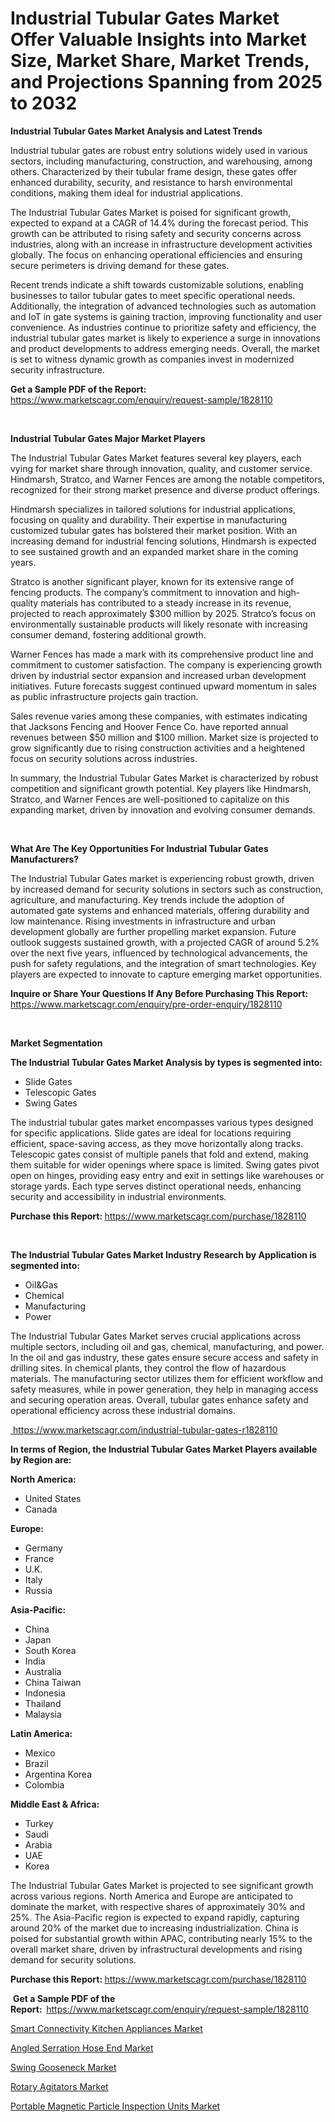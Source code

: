 <p><h1>Industrial Tubular Gates Market Offer Valuable Insights into Market Size, Market Share, Market Trends, and Projections Spanning from 2025 to 2032</h1></p><p><strong>Industrial Tubular Gates Market Analysis and Latest Trends</strong></p>
<p><p>Industrial tubular gates are robust entry solutions widely used in various sectors, including manufacturing, construction, and warehousing, among others. Characterized by their tubular frame design, these gates offer enhanced durability, security, and resistance to harsh environmental conditions, making them ideal for industrial applications.</p><p>The Industrial Tubular Gates Market is poised for significant growth, expected to expand at a CAGR of 14.4% during the forecast period. This growth can be attributed to rising safety and security concerns across industries, along with an increase in infrastructure development activities globally. The focus on enhancing operational efficiencies and ensuring secure perimeters is driving demand for these gates.</p><p>Recent trends indicate a shift towards customizable solutions, enabling businesses to tailor tubular gates to meet specific operational needs. Additionally, the integration of advanced technologies such as automation and IoT in gate systems is gaining traction, improving functionality and user convenience. As industries continue to prioritize safety and efficiency, the industrial tubular gates market is likely to experience a surge in innovations and product developments to address emerging needs. Overall, the market is set to witness dynamic growth as companies invest in modernized security infrastructure.</p></p>
<p><strong>Get a Sample PDF of the Report:&nbsp;</strong> <a href="https://www.marketscagr.com/enquiry/request-sample/1828110?utm_campaign=2116&utm_medium=2&utm_source=Github&utm_content=ia&utm_term=12042025&utm_id=industrial-tubular-gates">https://www.marketscagr.com/enquiry/request-sample/1828110</a></p>
<p>&nbsp;</p>
<p><strong>Industrial Tubular Gates Major Market Players</strong></p>
<p><p>The Industrial Tubular Gates Market features several key players, each vying for market share through innovation, quality, and customer service. Hindmarsh, Stratco, and Warner Fences are among the notable competitors, recognized for their strong market presence and diverse product offerings.</p><p>Hindmarsh specializes in tailored solutions for industrial applications, focusing on quality and durability. Their expertise in manufacturing customized tubular gates has bolstered their market position. With an increasing demand for industrial fencing solutions, Hindmarsh is expected to see sustained growth and an expanded market share in the coming years.</p><p>Stratco is another significant player, known for its extensive range of fencing products. The company’s commitment to innovation and high-quality materials has contributed to a steady increase in its revenue, projected to reach approximately $300 million by 2025. Stratco’s focus on environmentally sustainable products will likely resonate with increasing consumer demand, fostering additional growth.</p><p>Warner Fences has made a mark with its comprehensive product line and commitment to customer satisfaction. The company is experiencing growth driven by industrial sector expansion and increased urban development initiatives. Future forecasts suggest continued upward momentum in sales as public infrastructure projects gain traction.</p><p>Sales revenue varies among these companies, with estimates indicating that Jacksons Fencing and Hoover Fence Co. have reported annual revenues between $50 million and $100 million. Market size is projected to grow significantly due to rising construction activities and a heightened focus on security solutions across industries.</p><p>In summary, the Industrial Tubular Gates Market is characterized by robust competition and significant growth potential. Key players like Hindmarsh, Stratco, and Warner Fences are well-positioned to capitalize on this expanding market, driven by innovation and evolving consumer demands.</p></p>
<p>&nbsp;</p>
<p><strong>What Are The Key Opportunities For Industrial Tubular Gates Manufacturers?</strong></p>
<p><p>The Industrial Tubular Gates market is experiencing robust growth, driven by increased demand for security solutions in sectors such as construction, agriculture, and manufacturing. Key trends include the adoption of automated gate systems and enhanced materials, offering durability and low maintenance. Rising investments in infrastructure and urban development globally are further propelling market expansion. Future outlook suggests sustained growth, with a projected CAGR of around 5.2% over the next five years, influenced by technological advancements, the push for safety regulations, and the integration of smart technologies. Key players are expected to innovate to capture emerging market opportunities.</p></p>
<p><strong>Inquire or Share Your Questions If Any Before Purchasing This Report:</strong> <a href="https://www.marketscagr.com/enquiry/pre-order-enquiry/1828110?utm_campaign=2116&utm_medium=2&utm_source=Github&utm_content=ia&utm_term=12042025&utm_id=industrial-tubular-gates">https://www.marketscagr.com/enquiry/pre-order-enquiry/1828110</a></p>
<p>&nbsp;</p>
<p><strong>Market Segmentation</strong></p>
<p><strong>The Industrial Tubular Gates Market Analysis by types is segmented into:</strong></p>
<p><ul><li>Slide Gates</li><li>Telescopic Gates</li><li>Swing Gates</li></ul></p>
<p><p>The industrial tubular gates market encompasses various types designed for specific applications. Slide gates are ideal for locations requiring efficient, space-saving access, as they move horizontally along tracks. Telescopic gates consist of multiple panels that fold and extend, making them suitable for wider openings where space is limited. Swing gates pivot open on hinges, providing easy entry and exit in settings like warehouses or storage yards. Each type serves distinct operational needs, enhancing security and accessibility in industrial environments.</p></p>
<p><strong>Purchase this Report:&nbsp;</strong><a href="https://www.marketscagr.com/purchase/1828110?utm_campaign=2116&utm_medium=2&utm_source=Github&utm_content=ia&utm_term=12042025&utm_id=industrial-tubular-gates">https://www.marketscagr.com/purchase/1828110</a></p>
<p>&nbsp;</p>
<p><strong>The Industrial Tubular Gates Market Industry Research by Application is segmented into:</strong></p>
<p><ul><li>Oil&Gas</li><li>Chemical</li><li>Manufacturing</li><li>Power</li></ul></p>
<p><p>The Industrial Tubular Gates Market serves crucial applications across multiple sectors, including oil and gas, chemical, manufacturing, and power. In the oil and gas industry, these gates ensure secure access and safety in drilling sites. In chemical plants, they control the flow of hazardous materials. The manufacturing sector utilizes them for efficient workflow and safety measures, while in power generation, they help in managing access and securing operation areas. Overall, tubular gates enhance safety and operational efficiency across these industrial domains.</p></p>
<p><a href="https://www.marketscagr.com/industrial-tubular-gates-r1828110?utm_campaign=2116&utm_medium=2&utm_source=Github&utm_content=ia&utm_term=12042025&utm_id=industrial-tubular-gates">&nbsp;https://www.marketscagr.com/industrial-tubular-gates-r1828110</a></p>
<p><strong>In terms of Region, the Industrial Tubular Gates Market Players available by Region are:</strong></p>
<p>
    <p> <strong> North America: </strong>
        <ul>
            <li>United States</li>
            <li>Canada</li>
        </ul>
        </p> 
    <p> <strong> Europe: </strong>
        <ul>
            <li>Germany</li>
            <li>France</li>
            <li>U.K.</li>
            <li>Italy</li>
            <li>Russia</li>
        </ul>
        </p> 
    <p> <strong> Asia-Pacific: </strong>
        <ul>
            <li>China</li>
            <li>Japan</li>
            <li>South Korea</li>
            <li>India</li>
            <li>Australia</li>
            <li>China Taiwan</li>
            <li>Indonesia</li>
            <li>Thailand</li>
            <li>Malaysia</li>
        </ul>
        </p> 
    <p> <strong> Latin America: </strong>
        <ul>
            <li>Mexico</li>
            <li>Brazil</li>
            <li>Argentina Korea</li>
            <li>Colombia</li>
        </ul>
        </p> 
    <p> <strong> Middle East & Africa: </strong>
        <ul>
            <li>Turkey</li>
            <li>Saudi</li>
            <li>Arabia</li>
            <li>UAE</li>
            <li>Korea</li>
        </ul>
    </p>
    </p>
<p><p>The Industrial Tubular Gates Market is projected to see significant growth across various regions. North America and Europe are anticipated to dominate the market, with respective shares of approximately 30% and 25%. The Asia-Pacific region is expected to expand rapidly, capturing around 20% of the market due to increasing industrialization. China is poised for substantial growth within APAC, contributing nearly 15% to the overall market share, driven by infrastructural developments and rising demand for security solutions.</p></p>
<p><strong>Purchase this Report: </strong><a href="https://www.marketscagr.com/purchase/1828110?utm_campaign=2116&utm_medium=2&utm_source=Github&utm_content=ia&utm_term=12042025&utm_id=industrial-tubular-gates">https://www.marketscagr.com/purchase/1828110</a></p>
<p>&nbsp;<strong>Get a Sample PDF of the Report:&nbsp;&nbsp;</strong><a href="https://www.marketscagr.com/enquiry/request-sample/1828110?utm_campaign=2116&utm_medium=2&utm_source=Github&utm_content=ia&utm_term=12042025&utm_id=industrial-tubular-gates">https://www.marketscagr.com/enquiry/request-sample/1828110</a></p>
<p><strong></strong></p>
<p><p><a href="https://github.com/lazregaartun/Market-Research-Report-List-1/blob/main/smart-connectivity-kitchen-appliances-market.md?utm_campaign=2116&utm_medium=2&utm_source=Github&utm_content=ia&utm_term=12042025&utm_id=industrial-tubular-gates">Smart Connectivity Kitchen Appliances Market</a></p><p><a href="https://github.com/waackheidtn5/Market-Research-Report-List-1/blob/main/angled-serration-hose-end-market.md?utm_campaign=2116&utm_medium=2&utm_source=Github&utm_content=ia&utm_term=12042025&utm_id=industrial-tubular-gates">Angled Serration Hose End Market</a></p><p><a href="https://github.com/melascalbirp/Market-Research-Report-List-1/blob/main/swing-gooseneck-market.md?utm_campaign=2116&utm_medium=2&utm_source=Github&utm_content=ia&utm_term=12042025&utm_id=industrial-tubular-gates">Swing Gooseneck Market</a></p><p><a href="https://github.com/laroybarrize/Market-Research-Report-List-1/blob/main/rotary-agitators-market.md?utm_campaign=2116&utm_medium=2&utm_source=Github&utm_content=ia&utm_term=12042025&utm_id=industrial-tubular-gates">Rotary Agitators Market</a></p><p><a href="https://github.com/jolashta/Market-Research-Report-List-1/blob/main/portable-magnetic-particle-inspection-units-market.md?utm_campaign=2116&utm_medium=2&utm_source=Github&utm_content=ia&utm_term=12042025&utm_id=industrial-tubular-gates">Portable Magnetic Particle Inspection Units Market</a></p></p>